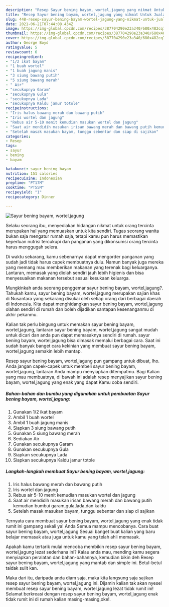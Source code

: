 ```yaml
---
description: "Resep Sayur bening bayam, wortel,jagung yang nikmat Untuk Jualan"
title: "Resep Sayur bening bayam, wortel,jagung yang nikmat Untuk Jualan"
slug: 448-resep-sayur-bening-bayam-wortel-jagung-yang-nikmat-untuk-jualan
date: 2021-06-21T07:44:08.434Z
image: https://img-global.cpcdn.com/recipes/387704290e23a340/680x482cq70/sayur-bening-bayam-worteljagung-foto-resep-utama.jpg
thumbnail: https://img-global.cpcdn.com/recipes/387704290e23a340/680x482cq70/sayur-bening-bayam-worteljagung-foto-resep-utama.jpg
cover: https://img-global.cpcdn.com/recipes/387704290e23a340/680x482cq70/sayur-bening-bayam-worteljagung-foto-resep-utama.jpg
author: George Boyd
ratingvalue: 5
reviewcount: 6
recipeingredient:
- "1/2 ikat bayam"
- "1 buah wortel"
- "1 buah jagung manis"
- "3 siung bawang putih"
- "5 siung bawang merah"
- " Air"
- "secukupnya Garam"
- "secukupnya Gula"
- "secukupnya Lada"
- "secukupnya Kaldu jamur totole"
recipeinstructions:
- "Iris halus bawang merah dan bawang putih"
- "Iris wortel dan jagung"
- "Rebus air 5-10 menit kemudian masukan wortel dan jagung"
- "Saat air mendidih masukan irisan bawang merah dan bawang putih kemudian bumbui garam,gula,lada,dan kaldu"
- "Setelah masak masukan bayam, tunggu sebentar dan siap di sajikan"
categories:
- Resep
tags:
- sayur
- bening
- bayam

katakunci: sayur bening bayam 
nutrition: 151 calories
recipecuisine: Indonesian
preptime: "PT17M"
cooktime: "PT55M"
recipeyield: "1"
recipecategory: Dinner

---
```



![Sayur bening bayam, wortel,jagung](https://img-global.cpcdn.com/recipes/387704290e23a340/680x482cq70/sayur-bening-bayam-worteljagung-foto-resep-utama.jpg)

Selaku seorang ibu, menyediakan hidangan nikmat untuk orang tercinta merupakan hal yang memuaskan untuk kita sendiri. Tugas seorang  wanita bukan saja mengatur rumah saja, tetapi kamu pun harus memastikan keperluan nutrisi tercukupi dan panganan yang dikonsumsi orang tercinta harus menggugah selera.

Di waktu  sekarang, kamu sebenarnya dapat mengorder panganan yang sudah jadi tidak harus capek membuatnya dulu. Namun banyak juga mereka yang memang mau memberikan makanan yang terenak bagi keluarganya. Lantaran, memasak yang diolah sendiri jauh lebih higienis dan bisa menyesuaikan makanan tersebut sesuai kesukaan keluarga. 



Mungkinkah anda seorang penggemar sayur bening bayam, wortel,jagung?. Tahukah kamu, sayur bening bayam, wortel,jagung merupakan sajian khas di Nusantara yang sekarang disukai oleh setiap orang dari berbagai daerah di Indonesia. Kita dapat menghidangkan sayur bening bayam, wortel,jagung olahan sendiri di rumah dan boleh dijadikan santapan kesenanganmu di akhir pekanmu.

Kalian tak perlu bingung untuk memakan sayur bening bayam, wortel,jagung, lantaran sayur bening bayam, wortel,jagung sangat mudah untuk dicari dan anda pun dapat memasaknya sendiri di rumah. sayur bening bayam, wortel,jagung bisa dimasak memalui berbagai cara. Saat ini sudah banyak banget cara kekinian yang membuat sayur bening bayam, wortel,jagung semakin lebih mantap.

Resep sayur bening bayam, wortel,jagung pun gampang untuk dibuat, lho. Anda jangan capek-capek untuk membeli sayur bening bayam, wortel,jagung, lantaran Anda mampu menyiapkan ditempatmu. Bagi Kalian yang mau membuatnya, di bawah ini adalah resep menyajikan sayur bening bayam, wortel,jagung yang enak yang dapat Kamu coba sendiri.

<!--inarticleads1-->

##### Bahan-bahan dan bumbu yang digunakan untuk pembuatan Sayur bening bayam, wortel,jagung:

1. Gunakan 1/2 ikat bayam
1. Ambil 1 buah wortel
1. Ambil 1 buah jagung manis
1. Siapkan 3 siung bawang putih
1. Gunakan 5 siung bawang merah
1. Sediakan  Air
1. Gunakan secukupnya Garam
1. Gunakan secukupnya Gula
1. Siapkan secukupnya Lada
1. Siapkan secukupnya Kaldu jamur totole




<!--inarticleads2-->

##### Langkah-langkah membuat Sayur bening bayam, wortel,jagung:

1. Iris halus bawang merah dan bawang putih
1. Iris wortel dan jagung
1. Rebus air 5-10 menit kemudian masukan wortel dan jagung
1. Saat air mendidih masukan irisan bawang merah dan bawang putih kemudian bumbui garam,gula,lada,dan kaldu
1. Setelah masak masukan bayam, tunggu sebentar dan siap di sajikan




Ternyata cara membuat sayur bening bayam, wortel,jagung yang enak tidak rumit ini gampang sekali ya! Anda Semua mampu mencobanya. Cara buat sayur bening bayam, wortel,jagung Sesuai banget buat kalian yang baru belajar memasak atau juga untuk kamu yang telah ahli memasak.

Apakah kamu tertarik mulai mencoba membikin resep sayur bening bayam, wortel,jagung lezat sederhana ini? Kalau anda mau, mending kamu segera menyiapkan peralatan dan bahan-bahannya, kemudian bikin deh Resep sayur bening bayam, wortel,jagung yang mantab dan simple ini. Betul-betul taidak sulit kan. 

Maka dari itu, daripada anda diam saja, maka kita langsung saja sajikan resep sayur bening bayam, wortel,jagung ini. Dijamin kalian tak akan nyesel membuat resep sayur bening bayam, wortel,jagung lezat tidak rumit ini! Selamat berkreasi dengan resep sayur bening bayam, wortel,jagung enak tidak rumit ini di rumah kalian masing-masing,oke!.

